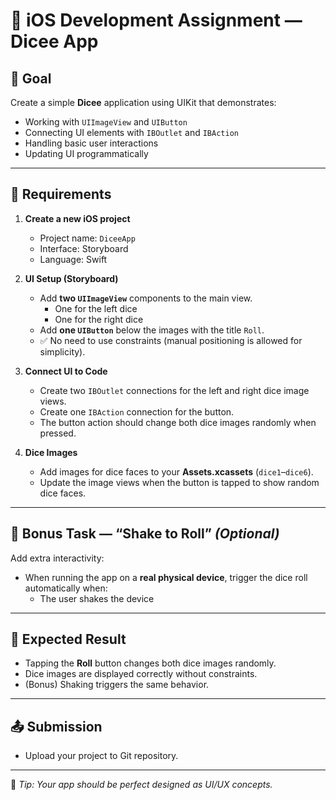 # 📱 iOS Development Assignment — Dicee App

## 🎯 Goal
Create a simple **Dicee** application using UIKit that demonstrates:
- Working with `UIImageView` and `UIButton`
- Connecting UI elements with `IBOutlet` and `IBAction`
- Handling basic user interactions
- Updating UI programmatically

---

## 🧰 Requirements

1. **Create a new iOS project**
   - Project name: `DiceeApp`
   - Interface: Storyboard
   - Language: Swift

2. **UI Setup (Storyboard)**  
   - Add **two `UIImageView`** components to the main view.  
     - One for the left dice  
     - One for the right dice  
   - Add **one `UIButton`** below the images with the title `Roll`.
   - ✅ No need to use constraints (manual positioning is allowed for simplicity).

3. **Connect UI to Code**  
   - Create two `IBOutlet` connections for the left and right dice image views.  
   - Create one `IBAction` connection for the button.  
   - The button action should change both dice images randomly when pressed.

4. **Dice Images**
   - Add images for dice faces to your **Assets.xcassets** (`dice1`–`dice6`).  
   - Update the image views when the button is tapped to show random dice faces.

---

## 🏅 Bonus Task — “Shake to Roll” *(Optional)*

Add extra interactivity:
- When running the app on a **real physical device**, trigger the dice roll automatically when:
  - The user shakes the device

---

## 🧪 Expected Result
- Tapping the **Roll** button changes both dice images randomly.  
- Dice images are displayed correctly without constraints.  
- (Bonus) Shaking triggers the same behavior.

---

## 📤 Submission
- Upload your project to Git repository.
---

🧠 *Tip: Your app should be perfect designed as UI/UX concepts.*